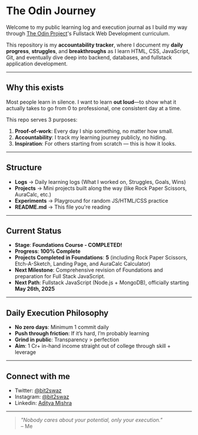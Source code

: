 # The Odin Journey

Welcome to my public learning log and execution journal as I build my way through [The Odin Project](https://www.theodinproject.com/)'s Fullstack Web Development curriculum.

This repository is my **accountability tracker**, where I document my **daily progress**, **struggles**, and **breakthroughs** as I learn HTML, CSS, JavaScript, Git, and eventually dive deep into backend, databases, and fullstack application development.

---

## Why this exists

Most people learn in silence. I want to learn **out loud**—to show what it actually takes to go from 0 to professional, one consistent day at a time.

This repo serves 3 purposes:

1. **Proof-of-work**: Every day I ship something, no matter how small.
2. **Accountability**: I track my learning journey publicly, no hiding.
3. **Inspiration**: For others starting from scratch — this is how it looks.

---

## Structure

- **Logs** → Daily learning logs (What I worked on, Struggles, Goals, Wins)
- **Projects** → Mini projects built along the way (like Rock Paper Scissors, AuraCalc, etc.)
- **Experiments** → Playground for random JS/HTML/CSS practice
- **README.md** → This file you're reading

---

## Current Status

- **Stage**: **Foundations Course - COMPLETED!**
- **Progress**: **100% Complete**
- **Projects Completed in Foundations**: **5** (including Rock Paper Scissors, Etch-A-Sketch, Landing Page, and AuraCalc Calculator)
- **Next Milestone**: Comprehensive revision of Foundations and preparation for Full Stack JavaScript.
- **Next Path**: Fullstack JavaScript (Node.js + MongoDB), officially starting **May 26th, 2025**

---

## Daily Execution Philosophy

- **No zero days**: Minimum 1 commit daily
- **Push through friction**: If it’s hard, I’m probably learning
- **Grind in public**: Transparency > perfection
- **Aim**: 1 Cr+ in-hand income straight out of college through skill + leverage

---

## Connect with me

- Twitter: [@bit2swaz](https://twitter.com/bit2swaz)
- Instagram: [@bit2swaz](https://instagram.com/bit2swaz)
- Linkedin: [Aditya Mishra](https://www.linkedin.com/in/aditya-mishra-b82a61362/)

---

> _"Nobody cares about your potential, only your execution."_  
> – Me
